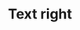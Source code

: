 ---
title: Text right
editable: '<line x1="15" y1="20" x2="85" y2="20" />
   <line x1="35" y1="50" x2="85" y2="50" />
   <line x1="55" y1="80" x2="85" y2="80" />'
order: 20
---